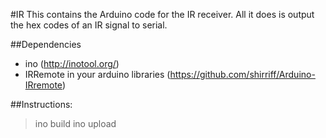 #IR
This contains the Arduino code for the IR receiver. All it does is output the hex codes of an IR signal to serial. 

##Dependencies
- ino (http://inotool.org/)
- IRRemote in your arduino libraries (https://github.com/shirriff/Arduino-IRremote)

##Instructions:
>ino build
>ino upload

